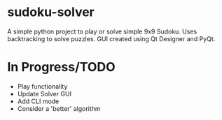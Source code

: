 # sudoku-solver
A simple python project to play or solve simple 9x9 Sudoku. Uses backtracking to solve puzzles. GUI created using Qt Designer and PyQt.

# In Progress/TODO
- Play functionality
- Update Solver GUI
- Add CLI mode
- Consider a 'better' algorithm
